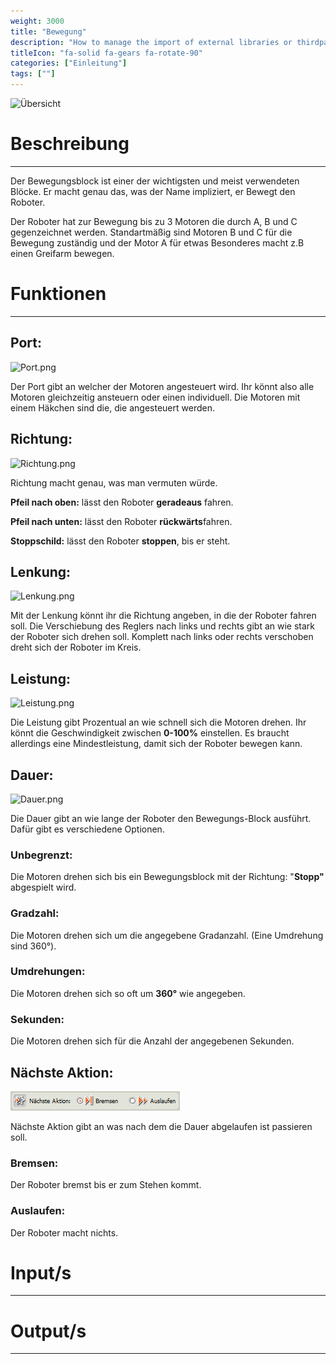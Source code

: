 ```yaml
---
weight: 3000
title: "Bewegung"
description: "How to manage the import of external libraries or thirdparties code?"
titleIcon: "fa-solid fa-gears fa-rotate-90"
categories: ["Einleitung"]
tags: [""]
---
```



![Übersicht](/images/nxt-images/Kapitel%201%20Allgemeine%20Bl%C3%B6cke/1.1%20Bewegungs/Block.png)


# Beschreibung
---

Der Bewegungsblock ist einer der wichtigsten und meist verwendeten Blöcke. Er macht genau das, was der Name impliziert, er Bewegt den Roboter.

Der Roboter hat zur Bewegung bis zu 3 Motoren die durch A, B und C gegenzeichnet werden. Standartmäßig sind Motoren B und C für die Bewegung zuständig und der Motor A für etwas Besonderes macht z.B einen Greifarm bewegen.

# Funktionen
---

## Port:

![Port.png](/images/nxt-images/Kapitel%201%20Allgemeine%20Bl%C3%B6cke/1.1%20Bewegungs/Port.png)





Der Port gibt an welcher der Motoren angesteuert wird. Ihr könnt also alle Motoren gleichzeitig ansteuern oder einen individuell. Die Motoren mit einem Häkchen sind die, die angesteuert werden.

## Richtung:

![Richtung.png](/images/nxt-images/Kapitel%201%20Allgemeine%20Bl%C3%B6cke/1.1%20Bewegungs/Richtung.png)

Richtung macht genau, was man vermuten würde.

**Pfeil nach oben:** lässt den Roboter **geradeaus** fahren.

**Pfeil nach unten:** lässt den Roboter **rückwärts**fahren.

**Stoppschild:** lässt den Roboter **stoppen**, bis er steht.

## Lenkung:

![Lenkung.png](/images/nxt-images/Kapitel%201%20Allgemeine%20Bl%C3%B6cke/1.1%20Bewegungs/Lenkung.png)

Mit der Lenkung könnt ihr die Richtung angeben, in die der Roboter fahren soll. Die Verschiebung des Reglers nach links und rechts gibt an wie stark der Roboter sich drehen soll. Komplett nach links oder rechts verschoben dreht sich der Roboter im Kreis.

## Leistung:

![Leistung.png](/images/nxt-images/Kapitel%201%20Allgemeine%20Bl%C3%B6cke/1.1%20Bewegungs/Leistung.png.png)

Die Leistung gibt Prozentual an wie schnell sich die Motoren drehen. Ihr könnt die Geschwindigkeit zwischen **0-100%** einstellen. Es braucht allerdings eine Mindestleistung, damit sich der Roboter bewegen kann.

## Dauer:

![Dauer.png](/images/nxt-images/Kapitel%201%20Allgemeine%20Bl%C3%B6cke/1.1%20Bewegungs/Dauer.png)

Die Dauer gibt an wie lange der Roboter den Bewegungs-Block ausführt. Dafür gibt es verschiedene Optionen.

### Unbegrenzt:&#x20;

Die Motoren drehen sich bis ein Bewegungsblock mit der Richtung: "**Stopp"** abgespielt wird.

### Gradzahl:&#x20;

Die Motoren drehen sich um die angegebene Gradanzahl. (Eine Umdrehung sind 360°).

### Umdrehungen:&#x20;

Die Motoren drehen sich so oft um **360°** wie angegeben.

### Sekunden:&#x20;

Die Motoren drehen sich für die Anzahl der angegebenen Sekunden.

## Nächste Aktion:

![Nächste_Aktion.png](/images/nxt-images/Kapitel%201%20Allgemeine%20Bl%C3%B6cke/1.1%20Bewegungs/Nächste_Aktion.png)

Nächste Aktion gibt an was nach dem die Dauer abgelaufen ist passieren soll.

### Bremsen:&#x20;

Der Roboter bremst bis er zum Stehen kommt.

### Auslaufen:&#x20;

Der Roboter macht nichts.

# Input/s
---

# Output/s
---
